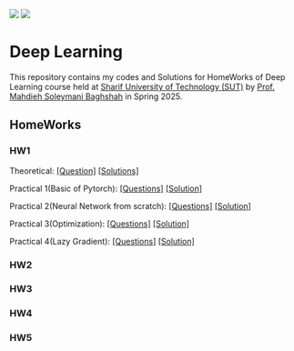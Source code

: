 
![](https://img.shields.io/github/license/RezaGhi/DL_HWs_SP25)
![](https://img.shields.io/github/repo-size/RezaGhi/DL_HWs_SP25)

# Deep Learning
This repository contains my codes and Solutions for HomeWorks of Deep Learning course held at [Sharif University of Technology (SUT)](https://en.sharif.edu/) by [Prof. Mahdieh Soleymani Baghshah](https://scholar.google.com/citations?user=S1U0KlgAAAAJ&hl=en) in Spring 2025.

## HomeWorks

### HW1

Theoretical: [[Question]](DL_HW1/Questions/Theory.pdf) [[Solutions]](DL_HW1/Answers/Theory/HW1_Reza_Ghorbani_403206565.pdf) 

Practical 1(Basic of Pytorch): [[Questions]](DL_HW1/Questions/Practicals/1-Basics.ipynb) [[Solution]](DL_HW1/Answers/1_Basic)

Practical 2(Neural Network from scratch): [[Questions]](DL_HW1/Questions/Practicals/2-NN_Scratch.ipynb) [[Solution]](DL_HW1/Answers/2_NN_Scratch/2_NN_Scratch.ipynb)

Practical 3(Optimization): [[Questions]](DL_HW1/Questions/Practicals/3-Optimization.ipynb) [[Solution]](DL_HW1/Answers/3_Optimization/3_Optimization.ipynb)

Practical 4(Lazy Gradient): [[Questions]](DL_HW1/Questions/Practicals/4-Lazy_Gradient.ipynb) [[Solution]](DL_HW1/Answers/4_Lazy_Gradient/4_Lazy_Gradient.ipynb)

### HW2


### HW3


### HW4


### HW5



